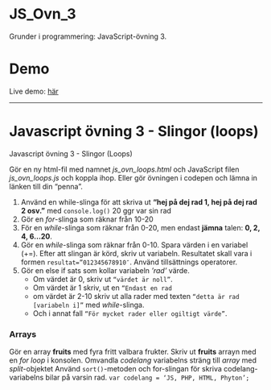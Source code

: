 # JS_Ovn_3
Grunder i programmering: JavaScript-övning 3.

# Demo
Live demo: [här](https://dvard.github.io/JS_Ovn_3)

___

# Javascript övning 3 - Slingor (loops)

Javascript övning 3 - Slingor (Loops)

Gör en ny html-fil med namnet _js_ovn_loops.html_ och JavaScript filen _js_ovn_loops.js_ och koppla ihop.  Eller gör övningen i codepen och lämna in länken till din “penna”.


1. Använd en while-slinga för att skriva ut __“hej på dej rad 1, hej på dej rad 2 osv.”__ med ````console.log()````  20 ggr var sin rad
2. Gör en _for_-slinga som räknar från 10-20
3. För en _while_-slinga som räknar från 0-20, men endast __jämna__ talen: __0, 2, 4, 6…20__.
4. Gör en _while_-slinga som räknar från 0-10. Spara värden i en variabel (+=). Efter att slingan är körd, skriv ut variabeln. Resultatet skall vara i formen ````resultat=”012345678910″````. Använd tillsättnings operatorer. 
5. Gör en else if sats som kollar variabeln _’rad’_ värde. 
    * Om värdet är 0, skriv ut ````“värdet är noll”````.
    * Om värdet är 1 skriv, ut en ````“Endast en rad````
    * om värdet är 2-10 skriv ut alla rader med texten ````“detta är rad [variabeln i]”```` med _while_-slinga.
    * Och i annat fall ````“För mycket rader eller ogiltigt värde”````.
    
### Arrays
Gör en array __fruits__ med fyra fritt valbara frukter. Skriv ut __fruits__ arrayn med en _for loop_ i konsolen.
Omvandla _codelang_ variabelns sträng till _array_ med _split_-objektet
Använd ````sort()````-metoden och for-slingan för skriva codelang-variabelns bilar på varsin rad. ````var codelang = ‘JS, PHP, HTML, Phyton’;````
